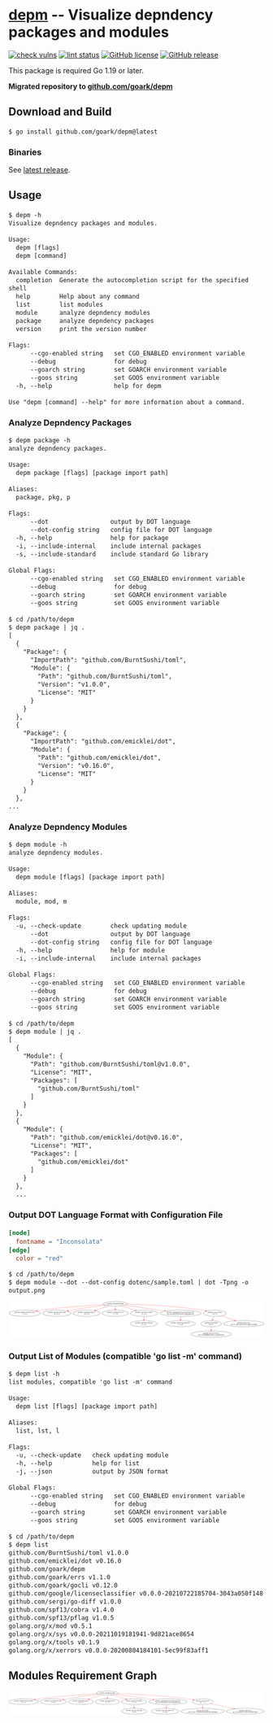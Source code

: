 # [depm] -- Visualize depndency packages and modules

[![check vulns](https://github.com/goark/depm/workflows/vulns/badge.svg)](https://github.com/goark/depm/actions)
[![lint status](https://github.com/goark/depm/workflows/lint/badge.svg)](https://github.com/goark/depm/actions)
[![GitHub license](https://img.shields.io/badge/license-Apache%202-blue.svg)](https://raw.githubusercontent.com/goark/depm/master/LICENSE)
[![GitHub release](https://img.shields.io/github/release/goark/depm.svg)](https://github.com/goark/depm/releases/latest)

This package is required Go 1.19 or later.

**Migrated repository to [github.com/goark/depm][depm]**

## Download and Build

```
$ go install github.com/goark/depm@latest
```

### Binaries

See [latest release](https://github.com/goark/depm/releases/latest).

## Usage

```
$ depm -h
Visualize depndency packages and modules.

Usage:
  depm [flags]
  depm [command]

Available Commands:
  completion  Generate the autocompletion script for the specified shell
  help        Help about any command
  list        list modules
  module      analyze depndency modules
  package     analyze depndency packages
  version     print the version number

Flags:
      --cgo-enabled string   set CGO_ENABLED environment variable
      --debug                for debug
      --goarch string        set GOARCH environment variable
      --goos string          set GOOS environment variable
  -h, --help                 help for depm

Use "depm [command] --help" for more information about a command.
```

### Analyze Depndency Packages

```
$ depm package -h
analyze depndency packages.

Usage:
  depm package [flags] [package import path]

Aliases:
  package, pkg, p

Flags:
      --dot                 output by DOT language
      --dot-config string   config file for DOT language
  -h, --help                help for package
  -i, --include-internal    include internal packages
  -s, --include-standard    include standard Go library

Global Flags:
      --cgo-enabled string   set CGO_ENABLED environment variable
      --debug                for debug
      --goarch string        set GOARCH environment variable
      --goos string          set GOOS environment variable

$ cd /path/to/depm
$ depm package | jq .
[
  {
    "Package": {
      "ImportPath": "github.com/BurntSushi/toml",
      "Module": {
        "Path": "github.com/BurntSushi/toml",
        "Version": "v1.0.0",
        "License": "MIT"
      }
    }
  },
  {
    "Package": {
      "ImportPath": "github.com/emicklei/dot",
      "Module": {
        "Path": "github.com/emicklei/dot",
        "Version": "v0.16.0",
        "License": "MIT"
      }
    }
  },
...
```

### Analyze Depndency Modules

```
$ depm module -h
analyze depndency modules.

Usage:
  depm module [flags] [package import path]

Aliases:
  module, mod, m

Flags:
  -u, --check-update        check updating module
      --dot                 output by DOT language
      --dot-config string   config file for DOT language
  -h, --help                help for module
  -i, --include-internal    include internal packages

Global Flags:
      --cgo-enabled string   set CGO_ENABLED environment variable
      --debug                for debug
      --goarch string        set GOARCH environment variable
      --goos string          set GOOS environment variable

$ cd /path/to/depm
$ depm module | jq .
[
  {
    "Module": {
      "Path": "github.com/BurntSushi/toml@v1.0.0",
      "License": "MIT",
      "Packages": [
        "github.com/BurntSushi/toml"
      ]
    }
  },
  {
    "Module": {
      "Path": "github.com/emicklei/dot@v0.16.0",
      "License": "MIT",
      "Packages": [
        "github.com/emicklei/dot"
      ]
    }
  },
  ...
```

### Output DOT Language Format with Configuration File

```toml
[node]
  fontname = "Inconsolata"
[edge]
  color = "red"
```

```
$ cd /path/to/depm
$ depm module --dot --dot-config dotenc/sample.toml | dot -Tpng -o output.png
```

[![output.png](./output.png)](./output.png)

### Output List of Modules (compatible 'go list -m' command)

```
$ depm list -h
list modules, compatible 'go list -m' command

Usage:
  depm list [flags] [package import path]

Aliases:
  list, lst, l

Flags:
  -u, --check-update   check updating module
  -h, --help           help for list
  -j, --json           output by JSON format

Global Flags:
      --cgo-enabled string   set CGO_ENABLED environment variable
      --debug                for debug
      --goarch string        set GOARCH environment variable
      --goos string          set GOOS environment variable

$ cd /path/to/depm
$ depm list
github.com/BurntSushi/toml v1.0.0
github.com/emicklei/dot v0.16.0
github.com/goark/depm
github.com/goark/errs v1.1.0
github.com/goark/gocli v0.12.0
github.com/google/licenseclassifier v0.0.0-20210722185704-3043a050f148
github.com/sergi/go-diff v1.0.0
github.com/spf13/cobra v1.4.0
github.com/spf13/pflag v1.0.5
golang.org/x/mod v0.5.1
golang.org/x/sys v0.0.0-20211019181941-9d821ace8654
golang.org/x/tools v0.1.9
golang.org/x/xerrors v0.0.0-20200804184101-5ec99f83aff1
```

## Modules Requirement Graph

[![dependency.png](./dependency.png)](./dependency.png)

[depm]: https://github.com/goark/depm "goark/depm: Visualize depndency packages and modules"
